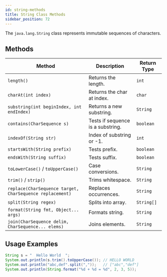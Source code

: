 ```yaml
---
id: string-methods
title: String Class Methods
sidebar_position: 72
---
```



The `java.lang.String` class represents immutable sequences of characters.

## Methods

| Method | Description | Return Type |
|---|---|---|
| `length()` | Returns the length. | `int` |
| `charAt(int index)` | Returns the char at index. | `char` |
| `substring(int beginIndex, int endIndex)` | Returns a new substring. | `String` |
| `contains(CharSequence s)` | Tests if sequence is a substring. | `boolean` |
| `indexOf(String str)` | Index of substring or -1. | `int` |
| `startsWith(String prefix)` | Tests prefix. | `boolean` |
| `endsWith(String suffix)` | Tests suffix. | `boolean` |
| `toLowerCase()` / `toUpperCase()` | Case conversions. | `String` |
| `trim()` / `strip()` | Trims whitespace. | `String` |
| `replace(CharSequence target, CharSequence replacement)` | Replaces occurrences. | `String` |
| `split(String regex)` | Splits into array. | `String[]` |
| `format(String fmt, Object... args)` | Formats string. | `String` |
| `join(CharSequence delim, CharSequence... elems)` | Joins elements. | `String` |

## Usage Examples

```java
String s = "  Hello World  ";
System.out.println(s.trim().toUpperCase()); // HELLO WORLD
System.out.println("abc,def".split(","));   // ["abc","def"]
System.out.println(String.format("%d + %d = %d", 2, 3, 5));
```
